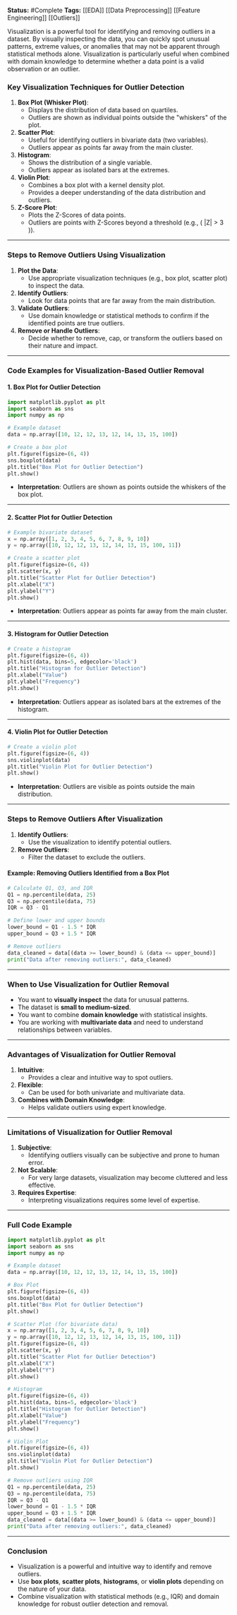 **Status:**  #Complete 
**Tags:**  [[EDA]]  [[Data Preprocessing]]  [[Feature Engineering]] [[Outliers]]

Visualization is a powerful tool for identifying and removing outliers in a dataset. By visually inspecting the data, you can quickly spot unusual patterns, extreme values, or anomalies that may not be apparent through statistical methods alone. Visualization is particularly useful when combined with domain knowledge to determine whether a data point is a valid observation or an outlier.

### **Key Visualization Techniques for Outlier Detection**
1. **Box Plot (Whisker Plot)**:
   - Displays the distribution of data based on quartiles.
   - Outliers are shown as individual points outside the "whiskers" of the plot.
2. **Scatter Plot**:
   - Useful for identifying outliers in bivariate data (two variables).
   - Outliers appear as points far away from the main cluster.
3. **Histogram**:
   - Shows the distribution of a single variable.
   - Outliers appear as isolated bars at the extremes.
4. **Violin Plot**:
   - Combines a box plot with a kernel density plot.
   - Provides a deeper understanding of the data distribution and outliers.
5. **Z-Score Plot**:
   - Plots the Z-Scores of data points.
   - Outliers are points with Z-Scores beyond a threshold (e.g., \( |Z| > 3 \)).

---

### **Steps to Remove Outliers Using Visualization**
1. **Plot the Data**:
   - Use appropriate visualization techniques (e.g., box plot, scatter plot) to inspect the data.
2. **Identify Outliers**:
   - Look for data points that are far away from the main distribution.
3. **Validate Outliers**:
   - Use domain knowledge or statistical methods to confirm if the identified points are true outliers.
4. **Remove or Handle Outliers**:
   - Decide whether to remove, cap, or transform the outliers based on their nature and impact.

---

### **Code Examples for Visualization-Based Outlier Removal**

#### **1. Box Plot for Outlier Detection**
```python
import matplotlib.pyplot as plt
import seaborn as sns
import numpy as np

# Example dataset
data = np.array([10, 12, 12, 13, 12, 14, 13, 15, 100])

# Create a box plot
plt.figure(figsize=(6, 4))
sns.boxplot(data)
plt.title("Box Plot for Outlier Detection")
plt.show()
```
- **Interpretation**: Outliers are shown as points outside the whiskers of the box plot.

---

#### **2. Scatter Plot for Outlier Detection**
```python
# Example bivariate dataset
x = np.array([1, 2, 3, 4, 5, 6, 7, 8, 9, 10])
y = np.array([10, 12, 12, 13, 12, 14, 13, 15, 100, 11])

# Create a scatter plot
plt.figure(figsize=(6, 4))
plt.scatter(x, y)
plt.title("Scatter Plot for Outlier Detection")
plt.xlabel("X")
plt.ylabel("Y")
plt.show()
```
- **Interpretation**: Outliers appear as points far away from the main cluster.

---

#### **3. Histogram for Outlier Detection**
```python
# Create a histogram
plt.figure(figsize=(6, 4))
plt.hist(data, bins=5, edgecolor='black')
plt.title("Histogram for Outlier Detection")
plt.xlabel("Value")
plt.ylabel("Frequency")
plt.show()
```
- **Interpretation**: Outliers appear as isolated bars at the extremes of the histogram.

---

#### **4. Violin Plot for Outlier Detection**
```python
# Create a violin plot
plt.figure(figsize=(6, 4))
sns.violinplot(data)
plt.title("Violin Plot for Outlier Detection")
plt.show()
```
- **Interpretation**: Outliers are visible as points outside the main distribution.

---

### **Steps to Remove Outliers After Visualization**
1. **Identify Outliers**:
   - Use the visualization to identify potential outliers.
2. **Remove Outliers**:
   - Filter the dataset to exclude the outliers.

#### Example: Removing Outliers Identified from a Box Plot
```python
# Calculate Q1, Q3, and IQR
Q1 = np.percentile(data, 25)
Q3 = np.percentile(data, 75)
IQR = Q3 - Q1

# Define lower and upper bounds
lower_bound = Q1 - 1.5 * IQR
upper_bound = Q3 + 1.5 * IQR

# Remove outliers
data_cleaned = data[(data >= lower_bound) & (data <= upper_bound)]
print("Data after removing outliers:", data_cleaned)
```

---

### **When to Use Visualization for Outlier Removal**
- You want to **visually inspect** the data for unusual patterns.
- The dataset is **small to medium-sized**.
- You want to combine **domain knowledge** with statistical insights.
- You are working with **multivariate data** and need to understand relationships between variables.

---

### **Advantages of Visualization for Outlier Removal**
1. **Intuitive**:
   - Provides a clear and intuitive way to spot outliers.
2. **Flexible**:
   - Can be used for both univariate and multivariate data.
3. **Combines with Domain Knowledge**:
   - Helps validate outliers using expert knowledge.

---

### **Limitations of Visualization for Outlier Removal**
1. **Subjective**:
   - Identifying outliers visually can be subjective and prone to human error.
2. **Not Scalable**:
   - For very large datasets, visualization may become cluttered and less effective.
3. **Requires Expertise**:
   - Interpreting visualizations requires some level of expertise.

---

### **Full Code Example**
```python
import matplotlib.pyplot as plt
import seaborn as sns
import numpy as np

# Example dataset
data = np.array([10, 12, 12, 13, 12, 14, 13, 15, 100])

# Box Plot
plt.figure(figsize=(6, 4))
sns.boxplot(data)
plt.title("Box Plot for Outlier Detection")
plt.show()

# Scatter Plot (for bivariate data)
x = np.array([1, 2, 3, 4, 5, 6, 7, 8, 9, 10])
y = np.array([10, 12, 12, 13, 12, 14, 13, 15, 100, 11])
plt.figure(figsize=(6, 4))
plt.scatter(x, y)
plt.title("Scatter Plot for Outlier Detection")
plt.xlabel("X")
plt.ylabel("Y")
plt.show()

# Histogram
plt.figure(figsize=(6, 4))
plt.hist(data, bins=5, edgecolor='black')
plt.title("Histogram for Outlier Detection")
plt.xlabel("Value")
plt.ylabel("Frequency")
plt.show()

# Violin Plot
plt.figure(figsize=(6, 4))
sns.violinplot(data)
plt.title("Violin Plot for Outlier Detection")
plt.show()

# Remove outliers using IQR
Q1 = np.percentile(data, 25)
Q3 = np.percentile(data, 75)
IQR = Q3 - Q1
lower_bound = Q1 - 1.5 * IQR
upper_bound = Q3 + 1.5 * IQR
data_cleaned = data[(data >= lower_bound) & (data <= upper_bound)]
print("Data after removing outliers:", data_cleaned)
```

---

### **Conclusion**
- Visualization is a powerful and intuitive way to identify and remove outliers.
- Use **box plots**, **scatter plots**, **histograms**, or **violin plots** depending on the nature of your data.
- Combine visualization with statistical methods (e.g., IQR) and domain knowledge for robust outlier detection and removal.